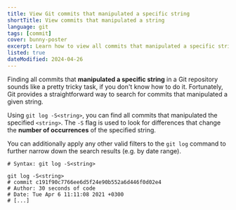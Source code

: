 ```yaml
---
title: View Git commits that manipulated a specific string
shortTitle: View commits that manipulated a string
language: git
tags: [commit]
cover: bunny-poster
excerpt: Learn how to view all commits that manipulated a specific string in a Git repository.
listed: true
dateModified: 2024-04-26
---
```


Finding all commits that **manipulated a specific string** in a Git repository sounds like a pretty tricky task, if you don't know how to do it. Fortunately, Git provides a straightforward way to search for commits that manipulated a given string.

Using `git log -S<string>`, you can find all commits that manipulated the specified `<string>`. The `-S` flag is used to look for differences that change the **number of occurrences** of the specified string.

You can additionally apply any other valid filters to the `git log` command to further narrow down the search results (e.g. by date range).

```shell
# Syntax: git log -S<string>

git log -S<string>
# commit c191f90c7766ee6d5f24e90b552a6d446f0d02e4
# Author: 30 seconds of code
# Date: Tue Apr 6 11:11:08 2021 +0300
# [...]
```
